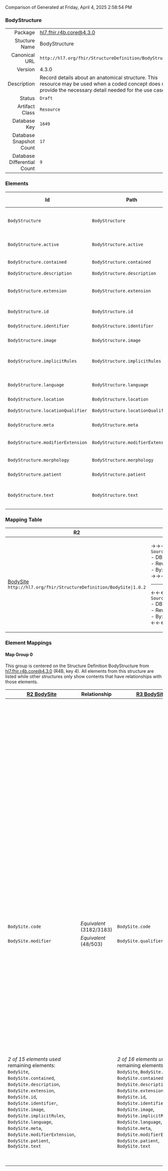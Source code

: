 Comparison of 
Generated at Friday, April 4, 2025 2:58:54 PM

### BodyStructure

|      |     |
| ---: | --- |
| Package | hl7.fhir.r4b.core@4.3.0 |
| Stucture Name | BodyStructure |
| Canonical URL | `http://hl7.org/fhir/StructureDefinition/BodyStructure` |
| Version | 4.3.0 |
| Description | Record details about an anatomical structure.  This resource may be used when a coded concept does not provide the necessary detail needed for the use case. |
| Status | `Draft` |
| Artifact Class | `Resource` |
| Database Key | `1649` |
| Database Snapshot Count | `17` |
| Database Differential Count | `9` |

### Elements

| Id | Path | Name | Base Path | Short | Cardinality | Collated Type | Binding Strength | Binding Value Set |
| -- | ---- | ---- | --------- | ----- | ----------- | ------------- | ---------------- | ----------------- |
| `BodyStructure` | `BodyStructure` | `BodyStructure` | BodyStructure | Specific and identified anatomical structure | 0..* | BodyStructure |  |  |
| `BodyStructure.active` | `BodyStructure.active` | `active` | BodyStructure.active | Whether this record is in active use | 0..1 | boolean |  |  |
| `BodyStructure.contained` | `BodyStructure.contained` | `contained` | DomainResource.contained | Contained, inline Resources | 0..* | Resource |  |  |
| `BodyStructure.description` | `BodyStructure.description` | `description` | BodyStructure.description | Text description | 0..1 | string |  |  |
| `BodyStructure.extension` | `BodyStructure.extension` | `extension` | DomainResource.extension | Additional content defined by implementations | 0..* | Extension |  |  |
| `BodyStructure.id` | `BodyStructure.id` | `id` | Resource.id | Logical id of this artifact | 0..1 | id |  |  |
| `BodyStructure.identifier` | `BodyStructure.identifier` | `identifier` | BodyStructure.identifier | Bodystructure identifier | 0..* | Identifier |  |  |
| `BodyStructure.image` | `BodyStructure.image` | `image` | BodyStructure.image | Attached images | 0..* | Attachment |  |  |
| `BodyStructure.implicitRules` | `BodyStructure.implicitRules` | `implicitRules` | Resource.implicitRules | A set of rules under which this content was created | 0..1 | uri |  |  |
| `BodyStructure.language` | `BodyStructure.language` | `language` | Resource.language | Language of the resource content | 0..1 | code | `Required` | `http://hl7.org/fhir/ValueSet/all-languages` |
| `BodyStructure.location` | `BodyStructure.location` | `location` | BodyStructure.location | Body site | 0..1 | CodeableConcept | `Example` | `http://hl7.org/fhir/ValueSet/body-site` |
| `BodyStructure.locationQualifier` | `BodyStructure.locationQualifier` | `locationQualifier` | BodyStructure.locationQualifier | Body site modifier | 0..* | CodeableConcept | `Example` | `http://hl7.org/fhir/ValueSet/bodystructure-relative-location` |
| `BodyStructure.meta` | `BodyStructure.meta` | `meta` | Resource.meta | Metadata about the resource | 0..1 | Meta |  |  |
| `BodyStructure.modifierExtension` | `BodyStructure.modifierExtension` | `modifierExtension` | DomainResource.modifierExtension | Extensions that cannot be ignored | 0..* | Extension |  |  |
| `BodyStructure.morphology` | `BodyStructure.morphology` | `morphology` | BodyStructure.morphology | Kind of Structure | 0..1 | CodeableConcept | `Example` | `http://hl7.org/fhir/ValueSet/bodystructure-code` |
| `BodyStructure.patient` | `BodyStructure.patient` | `patient` | BodyStructure.patient | Who this is about | 1..1 | Reference(http://hl7.org/fhir/StructureDefinition/Patient) |  |  |
| `BodyStructure.text` | `BodyStructure.text` | `text` | DomainResource.text | Text summary of the resource, for human interpretation | 0..1 | Narrative |  |  |
### Mapping Table

| R2 | Comparison | R3 | Comparison | R4 | Comparison | R4B | Comparison | R5
| --- | --- | --- | --- | --- | --- | --- | --- | ---
| [BodySite](/docs/R2/Resources/BodySite.md)<br/> `http://hl7.org/fhir/StructureDefinition/BodySite\|1.0.2` | →→→→→→→<br/>`SourceIsNarrowerThanTarget`<br/>- DBKey: `79`<br/>- Reviewed: `n/a`<br/>- By: `n/a`<br/>→→→→→→→<hr/>←←←←←←←<br/>`SourceIsBroaderThanTarget`<br/>- DBKey: `245`<br/>- Reviewed: `n/a`<br/>- By: `n/a`<br/>←←←←←←←| [BodySite](/docs/R3/Resources/BodySite.md)<br/> `http://hl7.org/fhir/StructureDefinition/BodySite\|3.0.2` | →→→→→→→<br/>`RelatedTo`<br/>- DBKey: `424`<br/>- Reviewed: `n/a`<br/>- By: `n/a`<br/>→→→→→→→<hr/>←←←←←←←<br/>`SourceIsBroaderThanTarget`<br/>- DBKey: `620`<br/>- Reviewed: `n/a`<br/>- By: `n/a`<br/>←←←←←←←| [BodyStructure](/docs/R4/Resources/BodyStructure.md)<br/> `http://hl7.org/fhir/StructureDefinition/BodyStructure\|4.0.1` | →→→→→→→<br/>`Equivalent`<br/>- DBKey: `1407`<br/>- Reviewed: `n/a`<br/>- By: `n/a`<br/>→→→→→→→<hr/>←←←←←←←<br/>`Equivalent`<br/>- DBKey: `1408`<br/>- Reviewed: `n/a`<br/>- By: `n/a`<br/>←←←←←←←| [BodyStructure](/docs/R4B/Resources/BodyStructure.md)<br/> `http://hl7.org/fhir/StructureDefinition/BodyStructure\|4.3.0` | →→→→→→→<br/>`RelatedTo`<br/>- DBKey: `938`<br/>- Reviewed: `n/a`<br/>- By: `n/a`<br/>→→→→→→→<hr/>←←←←←←←<br/>`SourceIsBroaderThanTarget`<br/>- DBKey: `1167`<br/>- Reviewed: `n/a`<br/>- By: `n/a`<br/>←←←←←←←| [BodyStructure](/docs/R5/Resources/BodyStructure.md)<br/> `http://hl7.org/fhir/StructureDefinition/BodyStructure\|5.0.0` 

### Element Mappings


#### Map Group 0

This group is centered on the Structure Definition BodyStructure from hl7.fhir.r4b.core@4.3.0 (R4B, key 4).
All elements from this structure are listed while other structures only show contents that have relationships with those elements.

| [R2 BodySite](/docs/R2/Resources/BodySite.md)| Relationship | [R3 BodySite](/docs/R3/Resources/BodySite.md)| Relationship | [R4 BodyStructure](/docs/R4/Resources/BodyStructure.md)| Relationship | R4B BodyStructure| Relationship | [R5 BodyStructure](/docs/R5/Resources/BodyStructure.md)
| --- | --- | --- | --- | --- | --- | --- | --- | ---
| | | | | `BodyStructure`| _Equivalent_<br/>(22123/22124)| **`BodyStructure`**| →→→→ _SourceIsNarrowerThanTarget_ →→→→ <br/>(37161)<hr/>←←←← _SourceIsBroaderThanTarget_ ←←←← <br/>(37162)| `BodyStructure`
| | | | | `BodyStructure.id`| _Equivalent_<br/>(22125/22126)| **`BodyStructure.id`**| _Equivalent_<br/>(37163/37164)| `BodyStructure.id`
| | | | | `BodyStructure.meta`| _Equivalent_<br/>(22127/22128)| **`BodyStructure.meta`**| _Equivalent_<br/>(37165/37166)| `BodyStructure.meta`
| | | | | `BodyStructure.implicitRules`| _Equivalent_<br/>(22129/22130)| **`BodyStructure.implicitRules`**| _Equivalent_<br/>(37167/37168)| `BodyStructure.implicitRules`
| | | | | `BodyStructure.language`| _Equivalent_<br/>(22131/22132)| **`BodyStructure.language`**| _Equivalent_<br/>(37169/37170)| `BodyStructure.language`
| | | | | `BodyStructure.text`| _Equivalent_<br/>(22133/22134)| **`BodyStructure.text`**| _Equivalent_<br/>(37171/37172)| `BodyStructure.text`
| | | | | `BodyStructure.contained`| _Equivalent_<br/>(22135/22136)| **`BodyStructure.contained`**| _Equivalent_<br/>(37173/37174)| `BodyStructure.contained`
| | | | | `BodyStructure.extension`| _Equivalent_<br/>(22137/22138)| **`BodyStructure.extension`**| _Equivalent_<br/>(37175/37176)| `BodyStructure.extension`
| | | | | `BodyStructure.modifierExtension`| _Equivalent_<br/>(22139/22140)| **`BodyStructure.modifierExtension`**| _Equivalent_<br/>(37177/37178)| `BodyStructure.modifierExtension`
| | | | | `BodyStructure.identifier`| _Equivalent_<br/>(22141/22142)| **`BodyStructure.identifier`**| _Equivalent_<br/>(37179/37180)| `BodyStructure.identifier`
| | | | | `BodyStructure.active`| _Equivalent_<br/>(22143/22144)| **`BodyStructure.active`**| _Equivalent_<br/>(37181/37182)| `BodyStructure.active`
| | | | | `BodyStructure.morphology`| _Equivalent_<br/>(22145/22146)| **`BodyStructure.morphology`**| _Equivalent_<br/>(37183/37184)| `BodyStructure.morphology`
| `BodySite.code`| _Equivalent_<br/>(3182/3183)| `BodySite.code`| _Equivalent_<br/>(821/1359)| `BodyStructure.location`| _Equivalent_<br/>(22147/22148)| **`BodyStructure.location`**| | | 
| `BodySite.modifier`| _Equivalent_<br/>(48/503)| `BodySite.qualifier`| _Equivalent_<br/>(822/1360)| `BodyStructure.locationQualifier`| _Equivalent_<br/>(22149/22150)| **`BodyStructure.locationQualifier`**| | | 
| | | | | `BodyStructure.description`| _Equivalent_<br/>(22151/22152)| **`BodyStructure.description`**| _Equivalent_<br/>(37187/37188)| `BodyStructure.description`
| | | | | `BodyStructure.image`| _Equivalent_<br/>(22153/22154)| **`BodyStructure.image`**| →→→→ _SourceIsNarrowerThanTarget_ →→→→ <br/>(37189)<hr/>←←←← _SourceIsBroaderThanTarget_ ←←←← <br/>(37190)| `BodyStructure.image`
| | | | | `BodyStructure.patient`| _Equivalent_<br/>(22155/22156)| **`BodyStructure.patient`**| _Equivalent_<br/>(37191/37192)| `BodyStructure.patient`
| *2 of 15 elements used* <br/>remaining elements:<br/>`BodySite`, `BodySite.contained`, `BodySite.description`, `BodySite.extension`, `BodySite.id`, `BodySite.identifier`, `BodySite.image`, `BodySite.implicitRules`, `BodySite.language`, `BodySite.meta`, `BodySite.modifierExtension`, `BodySite.patient`, `BodySite.text`| | *2 of 16 elements used* <br/>remaining elements:<br/>`BodySite`, `BodySite.active`, `BodySite.contained`, `BodySite.description`, `BodySite.extension`, `BodySite.id`, `BodySite.identifier`, `BodySite.image`, `BodySite.implicitRules`, `BodySite.language`, `BodySite.meta`, `BodySite.modifierExtension`, `BodySite.patient`, `BodySite.text`| | *17 of 17 elements used* | | *17 of 17 elements used* | | *15 of 37 elements used* <br/>remaining elements:<br/>`BodyStructure.excludedStructure`, `BodyStructure.includedStructure`, `BodyStructure.includedStructure.bodyLandmarkOrientation`, `BodyStructure.includedStructure.bodyLandmarkOrientation.clockFacePosition`, `BodyStructure.includedStructure.bodyLandmarkOrientation.distanceFromLandmark`, `BodyStructure.includedStructure.bodyLandmarkOrientation.distanceFromLandmark.device`, `BodyStructure.includedStructure.bodyLandmarkOrientation.distanceFromLandmark.extension`, `BodyStructure.includedStructure.bodyLandmarkOrientation.distanceFromLandmark.id`, `BodyStructure.includedStructure.bodyLandmarkOrientation.distanceFromLandmark.modifierExtension`, `BodyStructure.includedStructure.bodyLandmarkOrientation.distanceFromLandmark.value`, `BodyStructure.includedStructure.bodyLandmarkOrientation.extension`, `BodyStructure.includedStructure.bodyLandmarkOrientation.id`, `BodyStructure.includedStructure.bodyLandmarkOrientation.landmarkDescription`, `BodyStructure.includedStructure.bodyLandmarkOrientation.modifierExtension`, `BodyStructure.includedStructure.bodyLandmarkOrientation.surfaceOrientation`, `BodyStructure.includedStructure.extension`, `BodyStructure.includedStructure.id`, `BodyStructure.includedStructure.laterality`, `BodyStructure.includedStructure.modifierExtension`, `BodyStructure.includedStructure.qualifier`, `BodyStructure.includedStructure.spatialReference`, `BodyStructure.includedStructure.structure`

